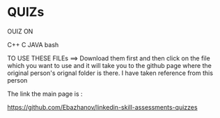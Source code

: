 # QUIZs
OUIZ ON

C++
C
JAVA
bash

TO USE THESE FILEs ==> Download them first and then click on the file which you want to use and it will take you to the github page where the original person's orignal folder is there. I have taken reference from this person

The link the main page is :

https://github.com/Ebazhanov/linkedin-skill-assessments-quizzes
